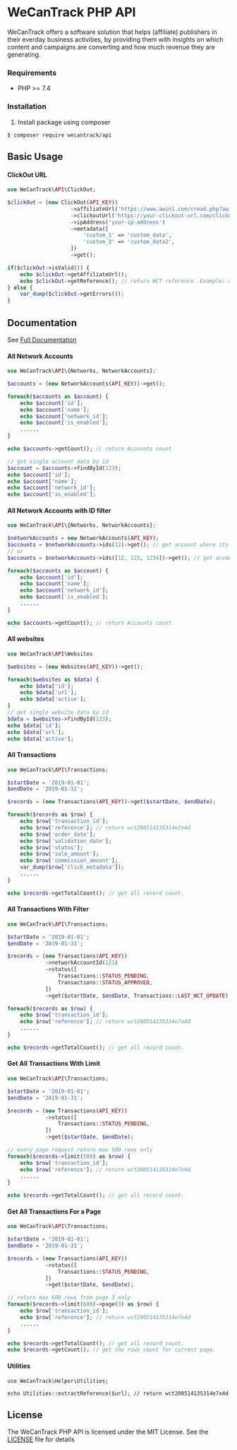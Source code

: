 # WeCanTrack PHP API
WeCanTrack offers a software solution that helps (affiliate) publishers in their everday business activities, by providing them with insights on which content and campaigns are converting and how much revenue they are generating.

### Requirements
- PHP >= 7.4

### Installation
1. Install package using composer
```shell
$ composer require wecantrack/api
```

## Basic Usage

#### ClickOut URL

```php
use WeCanTrack\API\ClickOut;

$clickOut = (new ClickOut(API_KEY))
                    ->affiliateUrl('https://www.awin1.com/cread.php?awinmid=10921&awinaffid=211395&clickref2=MY&...')
                    ->clickoutUrl('https://your-clickout-url.com/clickout')
                    ->ipAddress('your-ip-address')
                    ->metadata([
                        'custom_1' => 'custom_data',
                        'custom_2' => 'custom_data2',
                    ])
                    ->get();

if($clickOut->isValid()) {
    echo $clickOut->getAffiliateUrl();
    echo $clickOut->getReference(); // return WCT reference. Example: wct200514135314e7x4d
} else {
    var_dump($clickOut->getErrors());
}
```

## Documentation
See [Full Documentation](https://docs.wecantrack.com/)


#### All Network Accounts
```php
use WeCanTrack\API\{Networks, NetworkAccounts};

$accounts = (new NetworkAccounts(API_KEY))->get();

foreach($accounts as $account) {
    echo $account['id'];
    echo $account['name'];
    echo $account['network_id'];
    echo $account['is_enabled'];
    ......
}

echo $accounts->getCount(); // return Accounts count

// get single account data by id
$account = $accounts->findById(123);
echo $account['id'];
echo $account['name'];
echo $account['network_id'];
echo $account['is_enabled'];

```

#### All Network Accounts with ID filter
```php
use WeCanTrack\API\{Networks, NetworkAccounts};

$networkAccounts = new NetworkAccounts(API_KEY);
$accounts = $networkAccounts->ids(12)->get(); // get account where its id = 12
// or
$accounts = $networkAccounts->ids([12, 123, 1234])->get(); // get accounts where its ids are 12, 123, 1234

foreach($accounts as $account) {
    echo $account['id'];
    echo $account['name'];
    echo $account['network_id'];
    echo $account['is_enabled'];
    ......
}

echo $accounts->getCount(); // return Accounts count
```

#### All websites
```php
use WeCanTrack\API\Websites

$websites = (new Websites(API_KEY))->get();

foreach($websites as $data) {
    echo $data['id'];
    echo $data['url'];
    echo $data['active'];
}
// get single website data by id
$data = $websites->findById(123);
echo $data['id'];
echo $data['url'];
echo $data['active'];

```

#### All Transactions
```php
use WeCanTrack\API\Transactions;

$startDate = '2019-01-01';
$endDate = '2019-01-31';

$records = (new Transactions(API_KEY))->get($startDate, $endDate);

foreach($records as $row) {
    echo $row['transaction_id'];
    echo $row['reference']; // return wct200514135314e7x4d
    echo $row['order_date'];
    echo $row['validation_date'];
    echo $row['status'];
    echo $row['sale_amount'];
    echo $row['commission_amount'];
    var_dump($row['click_metadata']);
    ......
}

echo $records->getTotalCount(); // get all record count.
```

#### All Transactions With Filter
```php
use WeCanTrack\API\Transactions;

$startDate = '2019-01-01';
$endDate = '2019-01-31';

$records = (new Transactions(API_KEY))
            ->networkAccountId(123)
            ->status([
                Transactions::STATUS_PENDING,
                Transactions::STATUS_APPROVED,
            ])
            ->get($startDate, $endDate, Transactions::LAST_WCT_UPDATE);

foreach($records as $row) {
    echo $row['transaction_id'];
    echo $row['reference']; // return wct200514135314e7x4d
    ......
}

echo $records->getTotalCount(); // get all record count.
```

#### Get All Transactions With Limit
```php
use WeCanTrack\API\Transactions;

$startDate = '2019-01-01';
$endDate = '2019-01-31';

$records = (new Transactions(API_KEY))
            ->status([
                Transactions::STATUS_PENDING,
            ])
            ->get($startDate, $endDate);

// every page request return max 500 rows only
foreach($records->limit(500) as $row) {
    echo $row['transaction_id'];
    echo $row['reference']; // return wct200514135314e7x4d
    ......
}

echo $records->getTotalCount(); // get all record count.
```

#### Get All Transactions For a Page
```php
use WeCanTrack\API\Transactions;

$startDate = '2019-01-01';
$endDate = '2019-01-31';

$records = (new Transactions(API_KEY))
            ->status([
                Transactions::STATUS_PENDING,
            ])
            ->get($startDate, $endDate);

// return max 600 rows from page 3 only.
foreach($records->limit(600)->page(3) as $row) {
    echo $row['transaction_id'];
    echo $row['reference']; // return wct200514135314e7x4d
    ......
}

echo $records->getTotalCount(); // get all record count.
echo $records->getCount(); // get the rows count for current page.
```

#### Utilities
```phpt
use WeCanTrack\Helper\Utilities;

echo Utilities::extractReference($url); // return wct200514135314e7x4d
```

## License
The WeCanTrack PHP API is licensed under the MIT License. See the [LICENSE](LICENSE) file for details
